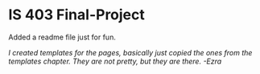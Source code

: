 # IS 403 Final-Project

Added a readme file just for fun.

*I created templates for the pages, basically just copied the ones from the templates chapter. They are not pretty, but they are there.  -Ezra*
